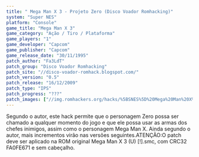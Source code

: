 ```yaml
---
title: " Mega Man X 3 - Projeto Zero (Disco Voador Romhacking)"
system: "Super NES"
platform: "Console"
game_title: "Mega Man X 3"
game_category: "Ação / Tiro / Plataforma"
game_players: "1"
game_developer: "Capcom"
game_publisher: "Capcom"
game_release_date: "30/11/1995"
patch_author: "Fa3LdT"
patch_group: "Disco Voador Romhacking"
patch_site: "//disco-voador-romhack.blogspot.com/"
patch_version: "0.5"
patch_release: "16/12/2009"
patch_type: "IPS"
patch_progress: "???"
patch_images: ["//img.romhackers.org/hacks/%5BSNES%5D%20Mega%20Man%20X%203%20-%20Projeto%20Zero%20-%20Disco%20Voador%20Romhacking%20-%201.png","//img.romhackers.org/hacks/%5BSNES%5D%20Mega%20Man%20X%203%20-%20Projeto%20Zero%20-%20Disco%20Voador%20Romhacking%20-%202.png","//img.romhackers.org/hacks/%5BSNES%5D%20Mega%20Man%20X%203%20-%20Projeto%20Zero%20-%20Disco%20Voador%20Romhacking%20-%203.png"]
---
```

Segundo o autor, este hack permite que o personagem Zero possa ser chamado a qualquer momento do jogo e que ele possa usar as armas dos chefes inimigos, assim como o personagem Mega Man X. Ainda segundo o autor, mais incrementos virão nas versões seguintes.ATENÇÃO:O patch deve ser aplicado na ROM original Mega Man X 3 (U) [!].smc, com CRC32 FA0FE671 e sem cabeçalho.